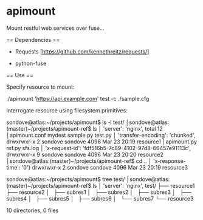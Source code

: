 apimount
========

Mount restful web services over fuse...

== Dependencies ==
* Requests [https://github.com/kennethreitz/requests/]

* python-fuse

== Use ==

Specify resource to mount:

  ./apimount 'https://api.example.com' test -c ./sample.cfg

Interrogate resource using filesystem primitives:

  sondove@atlas:~/projects/apimount$ ls -l test/                                                                                         │sondove@atlas:(master)~/projects/apimount-ref$ ls                  │ 'server': 'nginx',
  total 12                                                                                                                               │apimount.conf  mydest  sample.py  test.py                          │ 'transfer-encoding': 'chunked',
  drwxrwxr-x 2 sondove sondove 4096 Mar 23 20:19 resource1                                                                               │apimount.py    ref.py  sfs.log                                     │ 'x-request-id': 'fdf516b5-7c89-4102-97d8-66457e91113c',
  drwxrwxr-x 9 sondove sondove 4096 Mar 23 20:20 resource2                                                                               │sondove@atlas:(master)~/projects/apimount-ref$ cd ..               │ 'x-response-time': '0'}
  drwxrwxr-x 2 sondove sondove 4096 Mar 23 20:19 resource3


  sondove@atlas:~/projects/apimount$ tree test/                                                                                         │sondove@atlas:(master)~/projects/apimount-ref$ ls                  │ 'server': 'nginx',
  test/
  ├── resource1
  ├── resource2
  │   ├── subres1
  │   ├── subres2
  │   ├── subres3
  │   ├── subres4
  │   ├── subres5
  │   ├── subres6
  │   └── subres7
  └── resource3
  
  10 directories, 0 files

